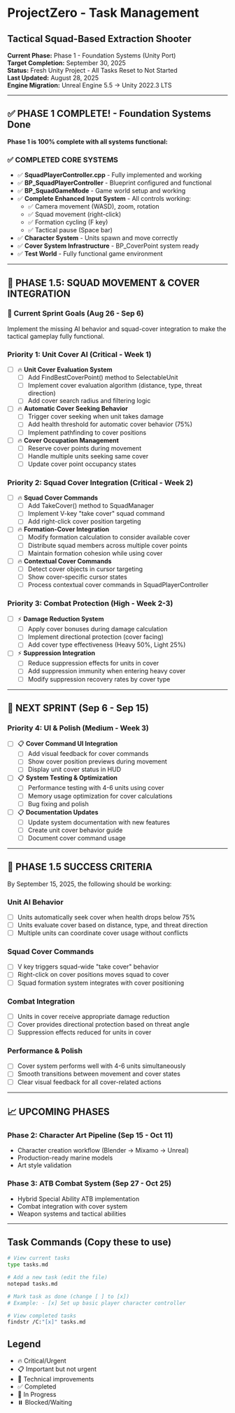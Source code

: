 # ProjectZero - Task Management
## **Tactical Squad-Based Extraction Shooter**

**Current Phase:** Phase 1 - Foundation Systems (Unity Port)  
**Target Completion:** September 30, 2025  
**Status:** Fresh Unity Project - All Tasks Reset to Not Started  
**Last Updated:** August 28, 2025  
**Engine Migration:** Unreal Engine 5.5 → Unity 2022.3 LTS

---

## ✅ **PHASE 1 COMPLETE!** - Foundation Systems Done

**Phase 1 is 100% complete with all systems functional:**

### ✅ **COMPLETED CORE SYSTEMS**
- ✅ **SquadPlayerController.cpp** - Fully implemented and working
- ✅ **BP_SquadPlayerController** - Blueprint configured and functional
- ✅ **BP_SquadGameMode** - Game world setup and working
- ✅ **Complete Enhanced Input System** - All controls working:
  - ✅ Camera movement (WASD), zoom, rotation
  - ✅ Squad movement (right-click)
  - ✅ Formation cycling (F key)
  - ✅ Tactical pause (Space bar)
- ✅ **Character System** - Units spawn and move correctly
- ✅ **Cover System Infrastructure** - BP_CoverPoint system ready
- ✅ **Test World** - Fully functional game environment

---

## 🚧 **PHASE 1.5: SQUAD MOVEMENT & COVER INTEGRATION**

### **🎯 Current Sprint Goals (Aug 26 - Sep 6)**
Implement the missing AI behavior and squad-cover integration to make the tactical gameplay fully functional.

### **Priority 1: Unit Cover AI** (Critical - Week 1)
- [ ] 🔥 **Unit Cover Evaluation System**
  - [ ] Add FindBestCoverPoint() method to SelectableUnit
  - [ ] Implement cover evaluation algorithm (distance, type, threat direction)
  - [ ] Add cover search radius and filtering logic
- [ ] 🔥 **Automatic Cover Seeking Behavior**
  - [ ] Trigger cover seeking when unit takes damage
  - [ ] Add health threshold for automatic cover behavior (75%)
  - [ ] Implement pathfinding to cover positions
- [ ] 🔥 **Cover Occupation Management**
  - [ ] Reserve cover points during movement
  - [ ] Handle multiple units seeking same cover
  - [ ] Update cover point occupancy states

### **Priority 2: Squad Cover Integration** (Critical - Week 2)
- [ ] 🔥 **Squad Cover Commands**
  - [ ] Add TakeCover() method to SquadManager
  - [ ] Implement V-key "take cover" squad command
  - [ ] Add right-click cover position targeting
- [ ] 🔥 **Formation-Cover Integration**
  - [ ] Modify formation calculation to consider available cover
  - [ ] Distribute squad members across multiple cover points
  - [ ] Maintain formation cohesion while using cover
- [ ] 🔥 **Contextual Cover Commands**
  - [ ] Detect cover objects in cursor targeting
  - [ ] Show cover-specific cursor states
  - [ ] Process contextual cover commands in SquadPlayerController

### **Priority 3: Combat Protection** (High - Week 2-3)
- [ ] ⚡ **Damage Reduction System**
  - [ ] Apply cover bonuses during damage calculation
  - [ ] Implement directional protection (cover facing)
  - [ ] Add cover type effectiveness (Heavy 50%, Light 25%)
- [ ] ⚡ **Suppression Integration**
  - [ ] Reduce suppression effects for units in cover
  - [ ] Add suppression immunity when entering heavy cover
  - [ ] Modify suppression recovery rates by cover type

---

## 📅 **NEXT SPRINT** (Sep 6 - Sep 15)

### **Priority 4: UI & Polish** (Medium - Week 3)
- [ ] 📋 **Cover Command UI Integration**
  - [ ] Add visual feedback for cover commands
  - [ ] Show cover position previews during movement
  - [ ] Display unit cover status in HUD
- [ ] 📋 **System Testing & Optimization**
  - [ ] Performance testing with 4-6 units using cover
  - [ ] Memory usage optimization for cover calculations
  - [ ] Bug fixing and polish
- [ ] 📋 **Documentation Updates**
  - [ ] Update system documentation with new features
  - [ ] Create unit cover behavior guide
  - [ ] Document cover command usage

---

## 🎯 **PHASE 1.5 SUCCESS CRITERIA**

By September 15, 2025, the following should be working:

### **Unit AI Behavior**
- [ ] Units automatically seek cover when health drops below 75%
- [ ] Units evaluate cover based on distance, type, and threat direction
- [ ] Multiple units can coordinate cover usage without conflicts

### **Squad Cover Commands**
- [ ] V key triggers squad-wide "take cover" behavior
- [ ] Right-click on cover positions moves squad to cover
- [ ] Squad formation system integrates with cover positioning

### **Combat Integration**
- [ ] Units in cover receive appropriate damage reduction
- [ ] Cover provides directional protection based on threat angle
- [ ] Suppression effects reduced for units in cover

### **Performance & Polish**
- [ ] Cover system performs well with 4-6 units simultaneously
- [ ] Smooth transitions between movement and cover states
- [ ] Clear visual feedback for all cover-related actions

---

## 📈 **UPCOMING PHASES**

### **Phase 2: Character Art Pipeline** (Sep 15 - Oct 11)
- Character creation workflow (Blender → Mixamo → Unreal)
- Production-ready marine models
- Art style validation

### **Phase 3: ATB Combat System** (Sep 27 - Oct 25)
- Hybrid Special Ability ATB implementation
- Combat integration with cover system
- Weapon systems and tactical abilities

---

## Task Commands (Copy these to use)

```bash
# View current tasks
type tasks.md

# Add a new task (edit the file)
notepad tasks.md

# Mark task as done (change [ ] to [x])
# Example: - [x] Set up basic player character controller

# View completed tasks
findstr /C:"[x]" tasks.md
```

## Legend
- 🔥 Critical/Urgent
- 📋 Important but not urgent  
- 🔧 Technical improvements
- ✅ Completed
- 🚧 In Progress
- ⏸️ Blocked/Waiting
